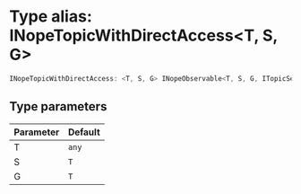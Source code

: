 # Type alias: INopeTopicWithDirectAccess<T, S, G\>

```ts
INopeTopicWithDirectAccess: <T, S, G> INopeObservable<T, S, G, ITopicSetContentOptions>
```

## Type parameters

| Parameter | Default |
| :-------- | :------ |
| T         | `any`   |
| S         | `T`     |
| G         | `T`     |
